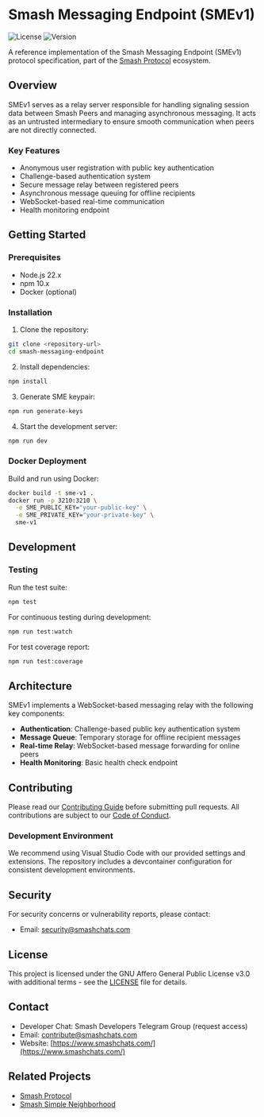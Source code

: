 # Smash Messaging Endpoint (SMEv1)

![License](https://img.shields.io/badge/license-AGPL--3.0-blue)
![Version](https://img.shields.io/badge/version-0.0.1-alpha)

A reference implementation of the Smash Messaging Endpoint (SMEv1) protocol specification, part of the [Smash Protocol](https://www.smashchats.com/) ecosystem.

## Overview

SMEv1 serves as a relay server responsible for handling signaling session data between Smash Peers and managing asynchronous messaging. It acts as an untrusted intermediary to ensure smooth communication when peers are not directly connected.

### Key Features

- Anonymous user registration with public key authentication
- Challenge-based authentication system
- Secure message relay between registered peers
- Asynchronous message queuing for offline recipients
- WebSocket-based real-time communication
- Health monitoring endpoint

## Getting Started

### Prerequisites

- Node.js 22.x
- npm 10.x
- Docker (optional)

### Installation

1. Clone the repository:
```bash
git clone <repository-url>
cd smash-messaging-endpoint
```

2. Install dependencies:
```bash
npm install
```

3. Generate SME keypair:
```bash
npm run generate-keys
```

4. Start the development server:
```bash
npm run dev
```

### Docker Deployment

Build and run using Docker:

```bash
docker build -t sme-v1 .
docker run -p 3210:3210 \
  -e SME_PUBLIC_KEY="your-public-key" \
  -e SME_PRIVATE_KEY="your-private-key" \
  sme-v1
```

## Development

### Testing

Run the test suite:

```bash
npm test
```

For continuous testing during development:

```bash
npm run test:watch
```

For test coverage report:

```bash
npm run test:coverage
```

## Architecture

SMEv1 implements a WebSocket-based messaging relay with the following key components:

- **Authentication**: Challenge-based public key authentication system
- **Message Queue**: Temporary storage for offline recipient messages
- **Real-time Relay**: WebSocket-based message forwarding for online peers
- **Health Monitoring**: Basic health check endpoint

## Contributing

Please read our [Contributing Guide](./docs/CONTRIBUTING.md) before submitting pull requests. All contributions are subject to our [Code of Conduct](./docs/CODE_OF_CONDUCT.md).

### Development Environment

We recommend using Visual Studio Code with our provided settings and extensions. The repository includes a devcontainer configuration for consistent development environments.

## Security

For security concerns or vulnerability reports, please contact:
- Email: [security@smashchats.com](mailto:security@smashchats.com)

## License

This project is licensed under the GNU Affero General Public License v3.0 with additional terms - see the [LICENSE](./LICENSE) file for details.

## Contact

- Developer Chat: Smash Developers Telegram Group (request access)
- Email: [contribute@smashchats.com](mailto:contribute@smashchats.com)
- Website: [https://www.smashchats.com/](https://www.smashchats.com/)

## Related Projects

- [Smash Protocol](https://github.com/unstaticlabs/smash-node-lib)
- [Smash Simple Neighborhood](https://github.com/unstaticlabs/smash-simple-neighborhood)
